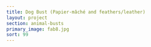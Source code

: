 ```yaml
---
title: Dog Bust (Papier-mâché and feathers/leather)
layout: project
section: animal-busts
primary_image: fab8.jpg
sort: 99
---
```


